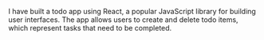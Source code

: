 I have built a todo app using React, a popular JavaScript library for building user interfaces. The app allows users to create and delete todo items, which represent tasks that need to be completed.
